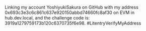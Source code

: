 Linking my account YoshiyukiSakura on GitHub with my address 0x693c3e3c6c861c637e920150abbd74660fc8af30 on EVM in hub.dev.local, and the challenge code is: 3919a1279759173b120c6370735f6e98. #LitentryVerifyMyAddress
